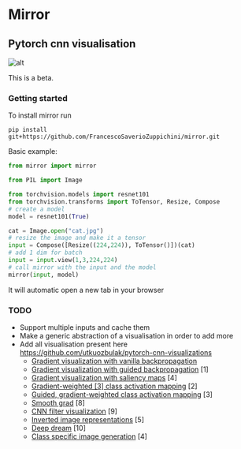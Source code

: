 # Mirror
## Pytorch cnn visualisation

![alt](https://raw.githubusercontent.com/FrancescoSaverioZuppichini/mirror/master/mirror/resources/mirror.gif)

This is a beta.

### Getting started

To install mirror run

```
pip install git+https://github.com/FrancescoSaverioZuppichini/mirror.git
```

Basic example:

```python
from mirror import mirror

from PIL import Image

from torchvision.models import resnet101
from torchvision.transforms import ToTensor, Resize, Compose
# create a model 
model = resnet101(True)

cat = Image.open("cat.jpg")
# resize the image and make it a tensor
input = Compose([Resize((224,224)), ToTensor()])(cat)
# add 1 dim for batch 
input = input.view(1,3,224,224)
# call mirror with the input and the model 
mirror(input, model)
```

It will automatic open a new tab in your browser


### TODO
- Support multiple inputs and cache them
- Make a generic abstraction of a visualisation in order to add more
- Add all visualisation present here https://github.com/utkuozbulak/pytorch-cnn-visualizations
    * [Gradient visualization with vanilla backpropagation](#gradient-visualization)
    * [Gradient visualization with guided backpropagation](#gradient-visualization) [1]
    * [Gradient visualization with saliency maps](#gradient-visualization) [4]
    * [Gradient-weighted [3] class activation mapping](#gradient-visualization) [2] 
    * [Guided, gradient-weighted class activation mapping](#gradient-visualization) [3]
    * [Smooth grad](#smooth-grad) [8]
    * [CNN filter visualization](#convolutional-neural-network-filter-visualization) [9]
    * [Inverted image representations](#inverted-image-representations) [5]
    * [Deep dream](#deep-dream) [10]
    * [Class specific image generation](#class-specific-image-generation) [4]

